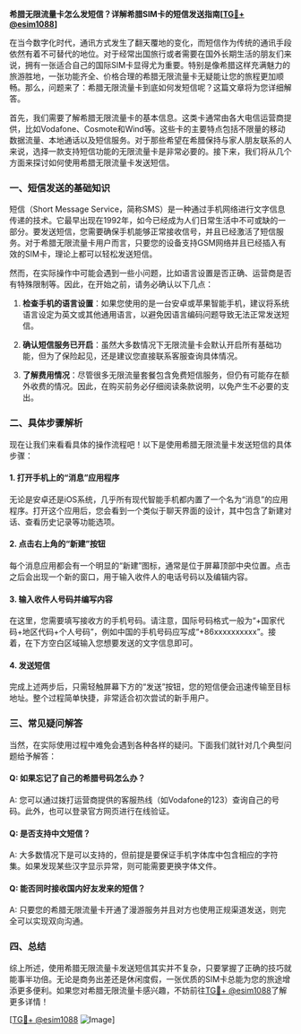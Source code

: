 **希腊无限流量卡怎么发短信？详解希腊SIM卡的短信发送指南[[TG💪+ @esim1088](https://t.me/s/esim1088)]**

在当今数字化时代，通讯方式发生了翻天覆地的变化，而短信作为传统的通讯手段依然有着不可替代的地位。对于经常出国旅行或者需要在国外长期生活的朋友们来说，拥有一张适合自己的国际SIM卡显得尤为重要。特别是像希腊这样充满魅力的旅游胜地，一张功能齐全、价格合理的希腊无限流量卡无疑能让您的旅程更加顺畅。那么，问题来了：希腊无限流量卡到底如何发短信呢？这篇文章将为您详细解答。

首先，我们需要了解希腊无限流量卡的基本信息。这类卡通常由各大电信运营商提供，比如Vodafone、Cosmote和Wind等。这些卡的主要特点包括不限量的移动数据流量、本地通话以及短信服务。对于那些希望在希腊保持与家人朋友联系的人来说，选择一款支持短信功能的无限流量卡是非常必要的。接下来，我们将从几个方面来探讨如何使用希腊无限流量卡发送短信。

### 一、短信发送的基础知识

短信（Short Message Service，简称SMS）是一种通过手机网络进行文字信息传递的技术。它最早出现在1992年，如今已经成为人们日常生活中不可或缺的一部分。要发送短信，您需要确保手机能够正常接收信号，并且已经激活了短信服务。对于希腊无限流量卡用户而言，只要您的设备支持GSM网络并且已经插入有效的SIM卡，理论上都可以轻松发送短信。

然而，在实际操作中可能会遇到一些小问题，比如语言设置是否正确、运营商是否有特殊限制等。因此，在开始之前，请务必确认以下几点：

1. **检查手机的语言设置**：如果您使用的是一台安卓或苹果智能手机，建议将系统语言设定为英文或其他通用语言，以避免因语言编码问题导致无法正常发送短信。
   
2. **确认短信服务已开启**：虽然大多数情况下无限流量卡会默认开启所有基础功能，但为了保险起见，还是建议您直接联系客服查询具体情况。

3. **了解费用情况**：尽管很多无限流量套餐包含免费短信服务，但仍有可能存在额外收费的情况。因此，在购买前务必仔细阅读条款说明，以免产生不必要的支出。

### 二、具体步骤解析

现在让我们来看看具体的操作流程吧！以下是使用希腊无限流量卡发送短信的具体步骤：

#### 1. 打开手机上的“消息”应用程序
无论是安卓还是iOS系统，几乎所有现代智能手机都内置了一个名为“消息”的应用程序。打开这个应用后，您会看到一个类似于聊天界面的设计，其中包含了新建对话、查看历史记录等功能选项。

#### 2. 点击右上角的“新建”按钮
每个消息应用都会有一个明显的“新建”图标，通常是位于屏幕顶部中央位置。点击之后会出现一个新的窗口，用于输入收件人的电话号码以及编辑内容。

#### 3. 输入收件人号码并编写内容
在这里，您需要填写接收方的手机号码。请注意，国际号码格式一般为“+国家代码+地区代码+个人号码”，例如中国的手机号码应写成“+86xxxxxxxxxx”。接着，在下方空白区域输入您想要发送的文字信息即可。

#### 4. 发送短信
完成上述两步后，只需轻触屏幕下方的“发送”按钮，您的短信便会迅速传输至目标地址。整个过程简单快捷，非常适合初次尝试的新手用户。

### 三、常见疑问解答

当然，在实际使用过程中难免会遇到各种各样的疑问。下面我们就针对几个典型问题给予解答：

#### Q: 如果忘记了自己的希腊号码怎么办？
A: 您可以通过拨打运营商提供的客服热线（如Vodafone的123）查询自己的号码。此外，也可以登录官方网页进行在线验证。

#### Q: 是否支持中文短信？
A: 大多数情况下是可以支持的，但前提是要保证手机字体库中包含相应的字符集。如果发现某些汉字显示异常，则可能需要更换字体文件。

#### Q: 能否同时接收国内好友发来的短信？
A: 只要您的希腊无限流量卡开通了漫游服务并且对方也使用正规渠道发送，则完全可以实现双向沟通。

### 四、总结

综上所述，使用希腊无限流量卡发送短信其实并不复杂，只要掌握了正确的技巧就能事半功倍。无论是商务出差还是休闲度假，一张优质的SIM卡总能为您的旅途增添更多便利。如果您对希腊无限流量卡感兴趣，不妨前往[TG💪+ @esim1088](https://t.me/s/esim1088)了解更多详情！

[[TG💪+ @esim1088](https://t.me/s/esim1088) ![Image](https://i.postimg.cc/4NQfJmqS/Snipaste-2025-05-13-00-14-12.png)]